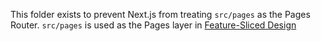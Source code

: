 This folder exists to prevent Next.js from treating `src/pages` as the Pages Router. `src/pages` is used as the Pages
layer in [Feature-Sliced Design](https://feature-sliced.design)
